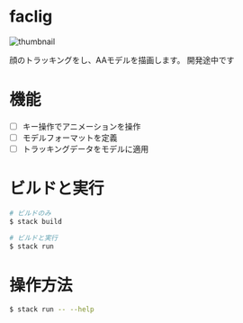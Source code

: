 # faclig

![thumbnail](docs/img/289767.gif)

顔のトラッキングをし、AAモデルを描画します。
開発途中です

# 機能

- [ ] キー操作でアニメーションを操作
- [ ] モデルフォーマットを定義
- [ ] トラッキングデータをモデルに適用

# ビルドと実行

```sh
# ビルドのみ
$ stack build

# ビルドと実行
$ stack run
```

# 操作方法

```sh
$ stack run -- --help
```
